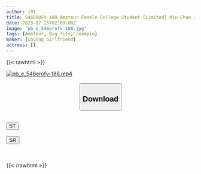 ```yaml
---
author: j91
title: 546EROFV-188 Amateur Female College Student [Limited] Miu-Chan 20 Years Old JD-Chan Who Boasts A Sharp Erotic Body With A Sharp Body Of Bon Kyu Bon! Enjoy The Attractive Sexy Body And Cum Inside! !
date: 2023-07-25T02:00:00Z
image: "pb_e_546erofv-188.jpg"
tags: [Amateur, Big Tits,Creampie]
maker: [Loving Girlfriend]
actress: []
---
```



{{< rawhtml >}}

<div class="video" data-videoid="390zMapQRYtdkDg">
    <a href="javascript:;">
        <img src="https://my.j91.asia/posts/pb_e_546erofv-188/pb_e_546erofv-188.jpg" width="WIDTH" height="HEIGHT" alt="pb_e_546erofv-188.mp4" loading="lazy">
    </a>
</div>

<script type="text/javascript" src="https://j91.asia/asset/on-demand-st.js"></script>

<br>
  <link rel="stylesheet" href="https://j91.asia/asset/bs5.css">
  
  <center>
  <button class="btn btn-primary" type="button" data-bs-toggle="collapse" data-bs-target=".multi-collapse" aria-expanded="false" aria-controls="multiCollapseExample1 multiCollapseExample2"><h2>Download</h2></button></center>
</p>
<div class="row">
  <div class="col">
    <div class="collapse multi-collapse" id="multiCollapseExample1">
      <div class="card card-body">
	      	      <br>
<div class="buttons">  
<a href="https://streamtape.to/v/390zMapQRYtdkDg"><button class="btn-hover color-3"><i class="fa fa-download"></i> ST</button></a></div>
    </div>
  </div>
</div>
  <div class="col">
    <div class="collapse multi-collapse" id="multiCollapseExample2">
      <div class="card card-body">
	      <br>
<div class="buttons">
    <a href="https://streamruby.com/brqmfrhoj06v.html"><button class="btn-hover color-9"><i class="fa fa-download"></i> SR</button></a></div>
<br><br>
      </div>
    </div>
  </div>
</div>

{{< /rawhtml >}}
